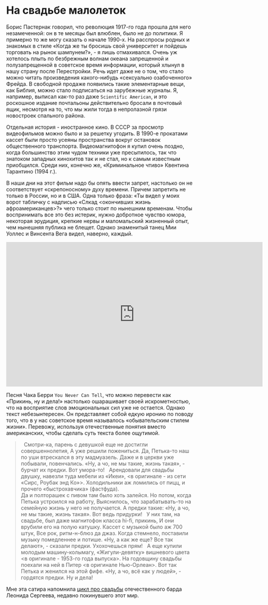 # На свадьбе малолеток

Борис Пастернак говорил, что революция 1917-го года прошла для него незамеченной: он в те месяцы был влюблен, было не до политики. Я примерно то же могу сказать о начале 1990-х. На расспросы родных и знакомых в стиле «Когда же ты бросишь свой университет и пойдешь торговать на рынок шампунем?», - я лишь отмахивался. Очень уж хотелось плыть по безбрежным волнам океана запрещенной и полузапрещенной в советское время информации, который хлынул в нашу страну после Перестройки. Речь идет даже не о том, что стало можно читать произведения какого-нибудь «сексуально озабоченного» Фрейда. В свободной продаже появились такие элементарные вещи, как Библия, можно стало подписаться на зарубежные журналы. Я, например, выписал как-то раз даже `Scientific American`, и это роскошное издание почтальоны действительно бросали в почтовый ящик, несмотря на то, что мы жили тогда в непролазной грязи новостроек спального района. 

Отдельная история - иностранное кино. В СССР за просмотр видеофильмов можно было и за решетку угодить. В 1990-е прокатами кассет были просто усеяны пространства вокруг остановок общественного транспорта. Видеомагнитофон я купил очень поздно, когда большинство этим чудом техники уже пресытилось, так что знатоком западных кинохитов так и не стал, но к самым известным приобщился. Среди них, конечно же,  «Криминальное чтиво» Квентина Тарантино (1994 г.).

В наши дни на этот фильм надо бы опять ввести запрет, настолько он не соответствует «скрепоносному» духу времени. Причем запретить не только в России, но и в США. Одна только фраза: «Ты видел у моих ворот табличку с надписью «Слкад <окончивших жизнь афроамериканцев>?» чего только стоит по нынешним временам. Чтобы воспринимать все это без истерик, нужно добротное чувство юмора, некоторая эрудиция, крепкие нервы и маломальский жизненный опыт, чем нынешняя публика не блещет. Однако знаменитый танец Мии Уоллес и Винсента Вега видел, наверно, каждый.

<iframe width="690" height="388" src="https://www.youtube.com/embed/u9l0YBKcGnY" title="You Never Can Tell" frameborder="0" allow="accelerometer; autoplay; clipboard-write; encrypted-media; gyroscope; picture-in-picture; web-share" allowfullscreen></iframe>

Песня Чака Берри `You Never Can Tell`, что можно перевести как «Прикинь, ну и дела!» настолько ошарашивает своей искрометностью, что на восприятие слов эмоциональных сил уже не остается. Однако текст небезынтересен. Он представляет собой едкую иронию по поводу того, что в у нас советское время называлось «обывательским стилем жизни». Перевожу, используя отечественные понятия вместо американских, чтобы сделать суть текста более ощутимой.

> &nbsp;
Смотри-ка, парень с девушкой еще не достигли совершеннолетия,
А уже решили пожениться.
Да, Петька-то наш по уши втрескался в эту мадмуазель.
Даже и в церкви уже побывали, повенчались.
«Ну, а чо, не мы такие, жизнь такая», - бурчат их предки. Вот умора-то!
&nbsp;
Арендовали для свадьбы двушку, навезли туда мебели из «Икеи»,
<в оригинале - из сети «Сирс, Роубак энд Ко»>.
Холодильники аж ломились от пицц, и прочего «быстрохавчика» (фастфуда).  
Да и полторашек с пивом там было хоть залейся.
Но потом, когда Петька устроился на работу,
Выяснилось, что зарабатывать-то на семейную жизнь у него не получается.
А предки такие: «Ну, а чо, не мы такие, жизнь такая». 
Вот ведь придурки!
&nbsp;
У них там, на свадьбе, был даже магнитофон класса hi-fi, прикинь, 
И они врубили его на полую катушку.
Кассет с музыкой было аж 700 штук,
Все рок, ритм-н-блюз да джаз.
Когда стемнело, поставили музыку помедленнее и потише.
«Ну, а как же еще? Все так делают», - сказали предки. Ухохочешься прям!
&nbsp;
А еще купили молодым машину-колымагу,
«Жигули-девятку» вишневого цвета <в оригинале - 1953-го года выпуска>.
На годовщину свадьбы поехали на ней в Питер <в оригинале Нью-Орлеан>.
Вот так Петька и женился на этой фифе.
«Ну, а чо, всё как у людей», - гордятся предки. Ну и дела!

Мне эта сатира напомнила [цикл про свадьбы](https://www.youtube.com/watch?v=qK6quTOUYvc) отечественного барда Леонида Сергеева, недавно покинувшего этот мир.

